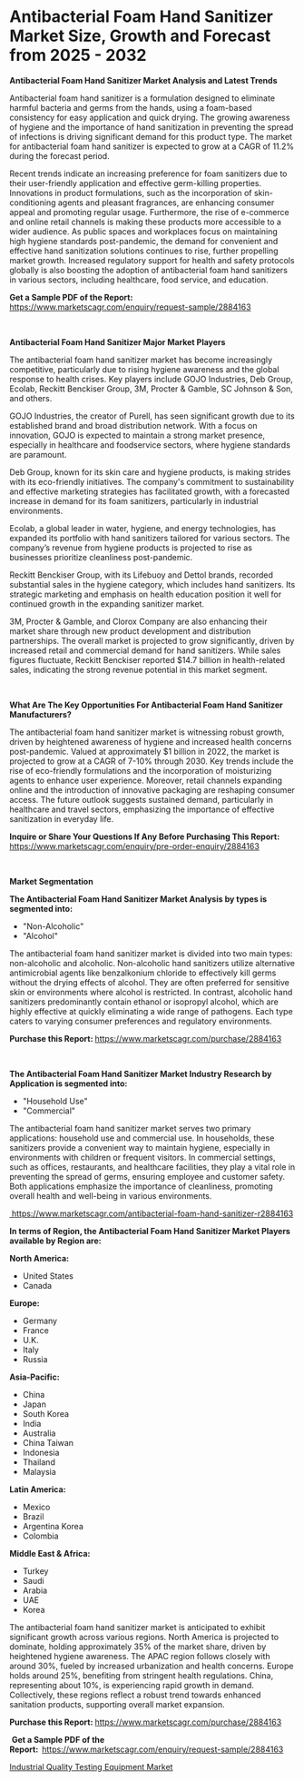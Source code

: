 <p><h1>Antibacterial Foam Hand Sanitizer Market Size, Growth and Forecast from 2025 - 2032</h1></p><p><strong>Antibacterial Foam Hand Sanitizer Market Analysis and Latest Trends</strong></p>
<p><p>Antibacterial foam hand sanitizer is a formulation designed to eliminate harmful bacteria and germs from the hands, using a foam-based consistency for easy application and quick drying. The growing awareness of hygiene and the importance of hand sanitization in preventing the spread of infections is driving significant demand for this product type. The market for antibacterial foam hand sanitizer is expected to grow at a CAGR of 11.2% during the forecast period.</p><p>Recent trends indicate an increasing preference for foam sanitizers due to their user-friendly application and effective germ-killing properties. Innovations in product formulations, such as the incorporation of skin-conditioning agents and pleasant fragrances, are enhancing consumer appeal and promoting regular usage. Furthermore, the rise of e-commerce and online retail channels is making these products more accessible to a wider audience. As public spaces and workplaces focus on maintaining high hygiene standards post-pandemic, the demand for convenient and effective hand sanitization solutions continues to rise, further propelling market growth. Increased regulatory support for health and safety protocols globally is also boosting the adoption of antibacterial foam hand sanitizers in various sectors, including healthcare, food service, and education.</p></p>
<p><strong>Get a Sample PDF of the Report:&nbsp;</strong> <a href="https://www.marketscagr.com/enquiry/request-sample/2884163?utm_campaign=2723&utm_medium=2&utm_source=Github&utm_content=ia&utm_term=13032025&utm_id=antibacterial-foam-hand-sanitizer">https://www.marketscagr.com/enquiry/request-sample/2884163</a></p>
<p>&nbsp;</p>
<p><strong>Antibacterial Foam Hand Sanitizer Major Market Players</strong></p>
<p><p>The antibacterial foam hand sanitizer market has become increasingly competitive, particularly due to rising hygiene awareness and the global response to health crises. Key players include GOJO Industries, Deb Group, Ecolab, Reckitt Benckiser Group, 3M, Procter & Gamble, SC Johnson & Son, and others.</p><p>GOJO Industries, the creator of Purell, has seen significant growth due to its established brand and broad distribution network. With a focus on innovation, GOJO is expected to maintain a strong market presence, especially in healthcare and foodservice sectors, where hygiene standards are paramount.</p><p>Deb Group, known for its skin care and hygiene products, is making strides with its eco-friendly initiatives. The company's commitment to sustainability and effective marketing strategies has facilitated growth, with a forecasted increase in demand for its foam sanitizers, particularly in industrial environments.</p><p>Ecolab, a global leader in water, hygiene, and energy technologies, has expanded its portfolio with hand sanitizers tailored for various sectors. The company’s revenue from hygiene products is projected to rise as businesses prioritize cleanliness post-pandemic.</p><p>Reckitt Benckiser Group, with its Lifebuoy and Dettol brands, recorded substantial sales in the hygiene category, which includes hand sanitizers. Its strategic marketing and emphasis on health education position it well for continued growth in the expanding sanitizer market.</p><p>3M, Procter & Gamble, and Clorox Company are also enhancing their market share through new product development and distribution partnerships. The overall market is projected to grow significantly, driven by increased retail and commercial demand for hand sanitizers. While sales figures fluctuate, Reckitt Benckiser reported $14.7 billion in health-related sales, indicating the strong revenue potential in this market segment.</p></p>
<p>&nbsp;</p>
<p><strong>What Are The Key Opportunities For Antibacterial Foam Hand Sanitizer Manufacturers?</strong></p>
<p><p>The antibacterial foam hand sanitizer market is witnessing robust growth, driven by heightened awareness of hygiene and increased health concerns post-pandemic. Valued at approximately $1 billion in 2022, the market is projected to grow at a CAGR of 7-10% through 2030. Key trends include the rise of eco-friendly formulations and the incorporation of moisturizing agents to enhance user experience. Moreover, retail channels expanding online and the introduction of innovative packaging are reshaping consumer access. The future outlook suggests sustained demand, particularly in healthcare and travel sectors, emphasizing the importance of effective sanitization in everyday life.</p></p>
<p><strong>Inquire or Share Your Questions If Any Before Purchasing This Report:</strong> <a href="https://www.marketscagr.com/enquiry/pre-order-enquiry/2884163?utm_campaign=2723&utm_medium=2&utm_source=Github&utm_content=ia&utm_term=13032025&utm_id=antibacterial-foam-hand-sanitizer">https://www.marketscagr.com/enquiry/pre-order-enquiry/2884163</a></p>
<p>&nbsp;</p>
<p><strong>Market Segmentation</strong></p>
<p><strong>The Antibacterial Foam Hand Sanitizer Market Analysis by types is segmented into:</strong></p>
<p><ul><li>"Non-Alcoholic"</li><li>"Alcohol"</li></ul></p>
<p><p>The antibacterial foam hand sanitizer market is divided into two main types: non-alcoholic and alcoholic. Non-alcoholic hand sanitizers utilize alternative antimicrobial agents like benzalkonium chloride to effectively kill germs without the drying effects of alcohol. They are often preferred for sensitive skin or environments where alcohol is restricted. In contrast, alcoholic hand sanitizers predominantly contain ethanol or isopropyl alcohol, which are highly effective at quickly eliminating a wide range of pathogens. Each type caters to varying consumer preferences and regulatory environments.</p></p>
<p><strong>Purchase this Report:&nbsp;</strong><a href="https://www.marketscagr.com/purchase/2884163?utm_campaign=2723&utm_medium=2&utm_source=Github&utm_content=ia&utm_term=13032025&utm_id=antibacterial-foam-hand-sanitizer">https://www.marketscagr.com/purchase/2884163</a></p>
<p>&nbsp;</p>
<p><strong>The Antibacterial Foam Hand Sanitizer Market Industry Research by Application is segmented into:</strong></p>
<p><ul><li>"Household Use"</li><li>"Commercial"</li></ul></p>
<p><p>The antibacterial foam hand sanitizer market serves two primary applications: household use and commercial use. In households, these sanitizers provide a convenient way to maintain hygiene, especially in environments with children or frequent visitors. In commercial settings, such as offices, restaurants, and healthcare facilities, they play a vital role in preventing the spread of germs, ensuring employee and customer safety. Both applications emphasize the importance of cleanliness, promoting overall health and well-being in various environments.</p></p>
<p><a href="https://www.marketscagr.com/antibacterial-foam-hand-sanitizer-r2884163?utm_campaign=2723&utm_medium=2&utm_source=Github&utm_content=ia&utm_term=13032025&utm_id=antibacterial-foam-hand-sanitizer">&nbsp;https://www.marketscagr.com/antibacterial-foam-hand-sanitizer-r2884163</a></p>
<p><strong>In terms of Region, the Antibacterial Foam Hand Sanitizer Market Players available by Region are:</strong></p>
<p>
    <p> <strong> North America: </strong>
        <ul>
            <li>United States</li>
            <li>Canada</li>
        </ul>
        </p> 
    <p> <strong> Europe: </strong>
        <ul>
            <li>Germany</li>
            <li>France</li>
            <li>U.K.</li>
            <li>Italy</li>
            <li>Russia</li>
        </ul>
        </p> 
    <p> <strong> Asia-Pacific: </strong>
        <ul>
            <li>China</li>
            <li>Japan</li>
            <li>South Korea</li>
            <li>India</li>
            <li>Australia</li>
            <li>China Taiwan</li>
            <li>Indonesia</li>
            <li>Thailand</li>
            <li>Malaysia</li>
        </ul>
        </p> 
    <p> <strong> Latin America: </strong>
        <ul>
            <li>Mexico</li>
            <li>Brazil</li>
            <li>Argentina Korea</li>
            <li>Colombia</li>
        </ul>
        </p> 
    <p> <strong> Middle East & Africa: </strong>
        <ul>
            <li>Turkey</li>
            <li>Saudi</li>
            <li>Arabia</li>
            <li>UAE</li>
            <li>Korea</li>
        </ul>
    </p>
    </p>
<p><p>The antibacterial foam hand sanitizer market is anticipated to exhibit significant growth across various regions. North America is projected to dominate, holding approximately 35% of the market share, driven by heightened hygiene awareness. The APAC region follows closely with around 30%, fueled by increased urbanization and health concerns. Europe holds around 25%, benefiting from stringent health regulations. China, representing about 10%, is experiencing rapid growth in demand. Collectively, these regions reflect a robust trend towards enhanced sanitation products, supporting overall market expansion.</p></p>
<p><strong>Purchase this Report: </strong><a href="https://www.marketscagr.com/purchase/2884163?utm_campaign=2723&utm_medium=2&utm_source=Github&utm_content=ia&utm_term=13032025&utm_id=antibacterial-foam-hand-sanitizer">https://www.marketscagr.com/purchase/2884163</a></p>
<p>&nbsp;<strong>Get a Sample PDF of the Report:&nbsp;&nbsp;</strong><a href="https://www.marketscagr.com/enquiry/request-sample/2884163?utm_campaign=2723&utm_medium=2&utm_source=Github&utm_content=ia&utm_term=13032025&utm_id=antibacterial-foam-hand-sanitizer">https://www.marketscagr.com/enquiry/request-sample/2884163</a></p>
<p><strong></strong></p>
<p><p><a href="https://github.com/danikabiele541/Market-Research-Report-List-1/blob/main/industrial-quality-testing-equipment-market.md?utm_campaign=2723&utm_medium=2&utm_source=Github&utm_content=ia&utm_term=13032025&utm_id=antibacterial-foam-hand-sanitizer">Industrial Quality Testing Equipment Market</a></p></p>